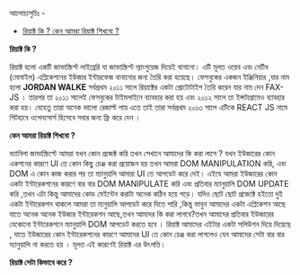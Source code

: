 আলোচ্যসুচিঃ -

-   [রিয়াক্ট কি ? কেন আমরা রিয়াক্ট শিখবো ?](#রিয়াক্ট)

**রিয়াক্ট কি ?**

রিয়াক্ট হলো একটি জাভাস্ক্রিপ্ট লাইব্রেরি যা জাভাস্ক্রিপ্ট ল্যাংগুয়েজ দিয়েই বানানো। এটি মূলত ওয়েব এবং নেটিব (মোবাইল) এপ্লিকেশনের ইউজার ইন্টারফেজ বানানোর জন্য তৈরি করা হয়েছে। ফেসবুকের একজন ইঞ্জিনিয়ার ,যার নাম হলো **JORDAN WALKE** সর্বপ্রথম ২০১১ সালে রিয়াক্টের একটা প্রোটোটাইপ তৈরি করেন যার নাম দেন FAX-JS । তারপর তা ২০১১ সালেই ফেসবুকের টাইমলাইনে ব্যাবহার করা হয় এবং ২০১২ সালে তা ইন্সটাগ্রামেও ব্যাবহার করা হয়। যেহেতু তারা অনেক ভালো রেজাল্ট পায় এতে তাই তারা সর্বপ্রথম ২০১৩ সালে এটিকে REACT JS নামে গিটহাবে ওপেনসোর্স হিসেবে সবার জন্য ফ্রি করে দেন ।

**কেন আমরা রিয়াক্ট শিখবো ?**

ভ্যানিলা জাভাস্ক্রিপ্টে আমরা যখন কোন প্রজেক্ট করি তখন সেখানে আমাদের কি করা লাগে ? যখন ইউজারের কোন একশনের কারণে UI তে কোন কিছু চেঞ্জ করা প্রয়োজন হয় তখন আমরা DOM MANIPULATION করি, এবং DOM এ কোন কাজ করার পর তা ম্যানুয়ালি আমারা UI তে আপডেট করে দেই। এইযে আমরা ইউজারের কোন একটা ইন্টারেকশনের কারণে বার বার DOM MANIPULATE করি এবং প্রতিবার ম্যানুয়ালি DOM UPDATE করি ,তখন এটা কিন্তু আমাদের কোড মেইন্টেন করাটা অনেক কঠিন হয়ে পড়ে। যদিও ছোট ছোট প্রজেক্টে হইতো দুই একটা ইন্টারেকশন থাকলে আমরা তা ম্যনুয়ালি আপডেট করে দিতে পারি ,কিন্তু ভাবুন আমাদের একটা এপ্লিকেশন আছে যাতে অনেক অনেক ইউজার ইন্টারেকশন আছে,তখন আমদের কি করা লাগবে?তখন আমাদের প্রতিবার ইউজারের যেকোনো ইন্টারেকশনে ম্যানুয়ালি DOM আপডেট করতে হবে । রিয়াক্ট আমাদের এইটার একটা সলিউশন দিয়ে দিয়েছে , যাতে ইউজারের কোন ইন্টারেকশনের কারণে আমাদের UI তে কোন চেঞ্জ করা লাগলেও যেন আমাদের সেটা বার বার ম্যানুয়ালি না করতে হয় । মূলত এই কারণেই রিয়াক্ট এর উৎপত্তি।

**রিয়াক্ট সেটা কিভাবে করে ?**

